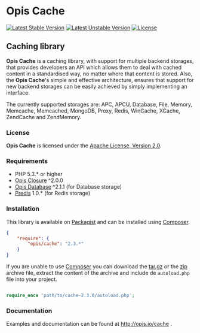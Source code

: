 Opis Cache
==============
[![Latest Stable Version](https://poser.pugx.org/opis/cache/version.png)](https://packagist.org/packages/opis/cache)
[![Latest Unstable Version](https://poser.pugx.org/opis/cache/v/unstable.png)](//packagist.org/packages/opis/cache)
[![License](https://poser.pugx.org/opis/cache/license.png)](https://packagist.org/packages/opis/cache)

Caching library
----------------
**Opis Cache** is a caching library, with support for multiple backend storages, that provides developers an API which allows
them to deal with cached content in a standardised way, no matter where that content is stored. Also, the **Opis Cache**'s
simple and effective architecture, ensures that support for new backend storages can be easily achieved
by simply implementing an interface.

The currently supported storages are: APC, APCU, Database, File, Memory, Memcache, Memcached, MongoDB, Proxy, Redis, WinCache, XCache, ZendCache and ZendMemory.

### License

**Opis Cache** is licensed under the [Apache License, Version 2.0](http://www.apache.org/licenses/LICENSE-2.0). 

### Requirements

* PHP 5.3.* or higher
* [Opis Closure](http://www.opis.io/closure) ^2.0.0
* [Opis Database](http://www.opis.io/database) ^2.1.1 (for Database storage)
* [Predis](https://github.com/nrk/predis) 1.0.* (for Redis storage)

### Installation

This library is available on [Packagist](https://packagist.org/packages/opis/cache) and can be installed using [Composer](http://getcomposer.org).

```json
{
    "require": {
        "opis/cache": "2.3.*"
    }
}
```

If you are unable to use [Composer](http://getcomposer.org) you can download the
[tar.gz](https://github.com/opis/cache/archive/2.3.0.tar.gz) or the [zip](https://github.com/opis/cache/archive/2.3.0.zip)
archive file, extract the content of the archive and include de `autoload.php` file into your project. 

```php

require_once 'path/to/cache-2.3.0/autoload.php';

```

### Documentation

Examples and documentation can be found at http://opis.io/cache .

